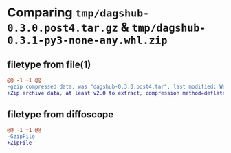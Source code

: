 # Comparing `tmp/dagshub-0.3.0.post4.tar.gz` & `tmp/dagshub-0.3.1-py3-none-any.whl.zip`

## filetype from file(1)

```diff
@@ -1 +1 @@
-gzip compressed data, was "dagshub-0.3.0.post4.tar", last modified: Wed Jul 26 12:44:52 2023, max compression
+Zip archive data, at least v2.0 to extract, compression method=deflate
```

## filetype from diffoscope

```diff
@@ -1 +1 @@
-GzipFile
+ZipFile
```

